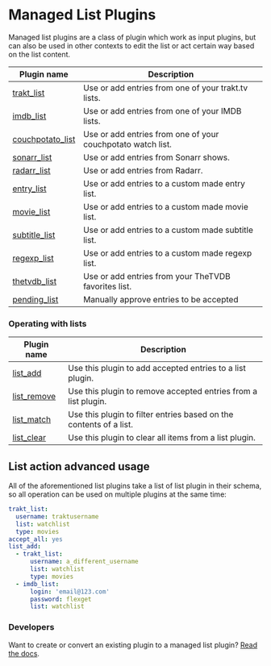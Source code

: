 # Managed List Plugins
Managed list plugins are a class of plugin which work as input plugins, but can also be used in other contexts to edit the list or act certain way based on the list content.

| Plugin name | Description |
| --- | --- |
| [trakt_list](/Plugins/List/trakt_list) | Use or add entries from one of your trakt.tv lists. |
| [imdb_list](/Plugins/List/imdb_list) | Use or add entries from one of your IMDB lists. |
| [couchpotato_list](/Plugins/List/couchpotato_list) | Use or add entries from one of your couchpotato watch list. |
| [sonarr_list](/Plugins/List/sonarr_list) | Use or add entries from Sonarr shows. |
| [radarr_list](/Plugins/List/radarr_list) | Use or add entries from Radarr. |
| [entry_list](/Plugins/List/entry_list) | Use or add entries to a custom made entry list. |
| [movie_list](/Plugins/List/movie_list) | Use or add entries to a custom made movie list. |
| [subtitle_list](/Plugins/List/subtitle_list) | Use or add entries to a custom made subtitle list. |
| [regexp_list](/Plugins/List/regexp_list) | Use or add entries to a custom made regexp list. |
| [thetvdb_list ](/Plugins/List/thetvdb_list) | Use or add entries from your TheTVDB favorites list. |
| [pending_list](/Plugins/List/pending_list) | Manually approve entries to be accepted
### Operating with lists

| Plugin name | Description |
| --- | --- |
| [list_add](/Plugins/List/list_add) | Use this plugin to add accepted entries to a list plugin. |
| [list_remove](/Plugins/List/list_remove) | Use this plugin to remove accepted entries from a list plugin. |
| [list_match ](/Plugins/List/list_match) | Use this plugin to filter entries based on the contents of a list. |
| [list_clear](/Plugins/List/list_clear) | Use this plugin to clear all items from a list plugin. |

## List action advanced usage
All of the aforementioned list plugins take a list of list plugin in their schema, so all operation can be used on multiple plugins at the same time:

```yaml
trakt_list:
  username: traktusername
  list: watchlist
  type: movies
accept_all: yes
list_add:
  - trakt_list:
      username: a_different_username
      list: watchlist
      type: movies
  - imdb_list:
      login: 'email@123.com'
      password: flexget
      list: watchlist
```

### Developers
Want to create or convert an existing plugin to a managed list plugin? [Read the docs](https://github.com/Flexget/Flexget/blob/develop/docs/develop/list_interface.rst).